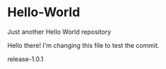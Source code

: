# Hello-World
Just another Hello World repository

Hello there!
I'm changing this file to test the commit.

release-1.0.1

